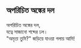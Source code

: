 ## অপরিচিত অঙ্কের দল

অপরিচিত অঙ্কের দল,<br>
যত্নে সাজানো শব্দের ঢল।<br>
"অমৃতা তুমি?" জড়িয়ে যাওয়া গলায় আমি!